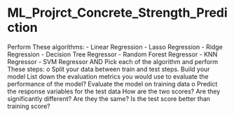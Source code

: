 # ML_Projrct_Concrete_Strength_Prediction
Perform These algorithms: - Linear Regression - Lasso Regression - Ridge Regression - Decision Tree Regressor - Random Forest Regressor - KNN Regressor - SVM Regressor AND Pick each of the algorithm and perform These steps: o Split your data between train and test steps.  Build your model  List down the evaluation metrics you would use to evaluate the performance of  the model? Evaluate the model on training data o Predict the response variables for the test data  How are the two scores? Are they significantly different? Are they the same? Is  the test score better than training score?
